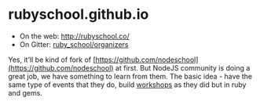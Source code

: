 rubyschool.github.io
====================

- On the web: http://rubyschool.co/
- On Gitter: [ruby_school/organizers](https://gitter.im/ruby_school/organizers?utm_source=share-link&utm_medium=link&utm_campaign=share-link)

Yes, it'll be kind of fork of [https://github.com/nodeschool](https://github.com/nodeschool) at first.
But NodeJS community is doing a great job, we have something to learn from them.
The basic idea - have the same type of events that they do, build [workshops](https://nodeschool.io/#workshoppers) as they did but in ruby and gems.
